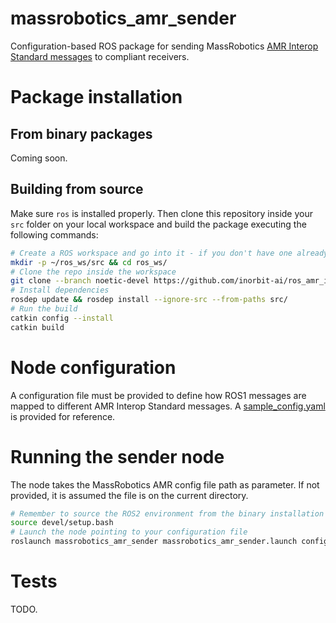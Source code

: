 # massrobotics_amr_sender

Configuration-based ROS package for sending MassRobotics [AMR Interop Standard messages](https://github.com/MassRobotics-AMR/AMR_Interop_Standard) to compliant receivers.

# Package installation

## From binary packages

Coming soon.

## Building from source

Make sure `ros` is installed properly. Then clone this repository inside your `src` folder on your local workspace and build the package executing the following commands:

```bash
# Create a ROS workspace and go into it - if you don't have one already
mkdir -p ~/ros_ws/src && cd ros_ws/
# Clone the repo inside the workspace
git clone --branch noetic-devel https://github.com/inorbit-ai/ros_amr_interop.git ./src
# Install dependencies
rosdep update && rosdep install --ignore-src --from-paths src/
# Run the build
catkin config --install
catkin build
```
# Node configuration

A configuration file must be provided to define how ROS1 messages are mapped to different AMR Interop Standard messages. A [sample_config.yaml](https://github.com/inorbit-ai/ros_amr_interop/blob/foxy-devel/massrobotics_amr_sender_py/sample_config.yaml) is provided for reference.

# Running the sender node

The node takes the MassRobotics AMR config file path as parameter. If not provided, it is assumed the file is on the current directory.

```bash
# Remember to source the ROS2 environment from the binary installation or your workspace overlay
source devel/setup.bash
# Launch the node pointing to your configuration file
roslaunch massrobotics_amr_sender massrobotics_amr_sender.launch config_file:=/path/to/config.yaml
```


# Tests

TODO.
